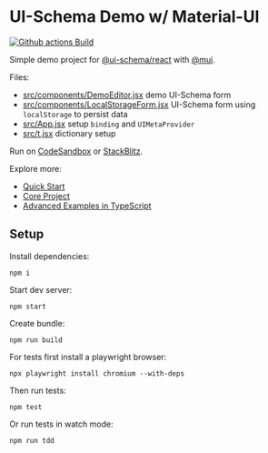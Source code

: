 # UI-Schema Demo w/ Material-UI

[![Github actions Build](https://github.com/ui-schema/demo-cra/actions/workflows/blank.yml/badge.svg)](https://github.com/ui-schema/demo-cra/actions)

Simple demo project for [@ui-schema/react](https://github.com/ui-schema/ui-schema) with [@mui](https://mui.com).

Files:

- [src/components/DemoEditor.jsx](./src/components/DemoEditor.jsx) demo UI-Schema form
- [src/components/LocalStorageForm.jsx](./src/components/LocalStorageForm.jsx) UI-Schema form using `localStorage` to persist data
- [src/App.jsx](./src/App.jsx) setup `binding` and `UIMetaProvider`
- [src/t.jsx](./src/t.jsx) dictionary setup

Run on [CodeSandbox](https://codesandbox.io/s/github/ui-schema/demo-cra/tree/master/?autoresize=1&fontsize=12&hidenavigation=1&module=%2Fsrc%2FApp.jsx) or [StackBlitz](https://stackblitz.com/github/ui-schema/demo-cra?file=%2Fsrc%2FApp.jsx).

Explore more:

- [Quick Start](https://ui-schema.bemit.codes/quick-start?ds=mui)
- [Core Project](https://github.com/ui-schema/ui-schema)
- [Advanced Examples in TypeScript](https://github.com/ui-schema/demo-ts)

## Setup

Install dependencies:

```shell
npm i
```

Start dev server:

```shell
npm start
```

Create bundle:

```shell
npm run build
```

For tests first install a playwright browser:

```shell
npx playwright install chromium --with-deps
```

Then run tests:

```shell
npm test
```

Or run tests in watch mode:

```shell
npm run tdd
```
